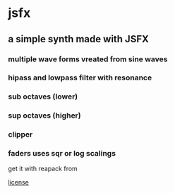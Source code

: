 # jsfx

## a simple synth made with JSFX
### multiple wave forms vreated from sine waves
### hipass and lowpass filter with resonance
### sub octaves (lower)  
### sup octaves (higher)  
### clipper 
### faders uses sqr or log scalings
get it with reapack
from

[license](LICENSE.html)
